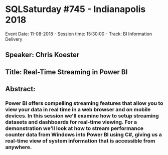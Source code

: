 # SQLSaturday #745 - Indianapolis 2018
Event Date: 11-08-2018 - Session time: 15:30:00 - Track: BI Information Delivery
## Speaker: Chris Koester
## Title: Real-Time Streaming in Power BI
## Abstract:
### Power BI offers compelling streaming features that allow you to view your data in real time in a web browser and on mobile devices. In this session we'll examine how to setup streaming datasets and dashboards for real-time viewing. For a demonstration we'll look at how to stream performance counter data from Windows into Power BI using C#, giving us a real-time view of system information that is accessible from anywhere.
